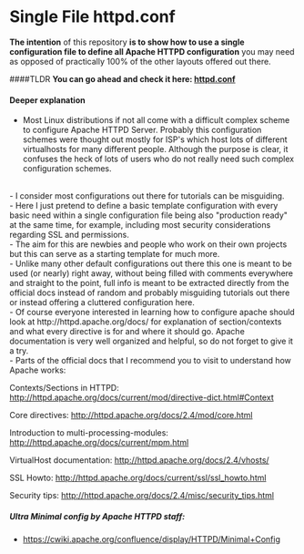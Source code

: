 # Single File httpd.conf

**The intention** of this repository **is to show how to use a single configuration file to define all Apache HTTPD configuration** you may need as opposed of practically 100% of the other layouts offered out there.

####TLDR
**You can go ahead and check it here: [httpd.conf](httpd.conf)**


#### Deeper explanation
- Most Linux distributions if not all come with a difficult complex scheme to configure Apache HTTPD Server.
Probably this configuration schemes were thought out mostly for ISP's which host lots of different virtualhosts for many different people. Although the purpose is clear, it confuses the heck of lots of users who do not really need such complex configuration schemes.
<br>
- I consider most configurations out there for tutorials can be misguiding.
<br>
- Here I just pretend to define a basic template configuration with every basic need within a single configuration file being also "production ready" at the same time, for example, including most security considerations regarding SSL and permissions.
<br>
- The aim for this are newbies and people who work on their own projects but this can serve as a starting template for much more.
<br>
- Unlike many other default configurations out there this one is meant to be used (or nearly) right away, without being filled with comments everywhere and straight to the point, full info is meant to be extracted directly from the official docs instead of random and probably misguiding tutorials out there or instead offering a cluttered configuration here.
<br>
- Of course everyone interested in learning how to configure apache should look at http://httpd.apache.org/docs/ for explanation of section/contexts and what every directive is for and where it should go. Apache documentation is very well organized and helpful, so do not forget to give it a try.
<br>
- Parts of the official docs that I recommend you to visit to understand how Apache works:

Contexts/Sections in HTTPD:
http://httpd.apache.org/docs/current/mod/directive-dict.html#Context

Core directives:
http://httpd.apache.org/docs/2.4/mod/core.html

Introduction to multi-processing-modules:
http://httpd.apache.org/docs/current/mpm.html

VirtualHost documentation:
http://httpd.apache.org/docs/2.4/vhosts/

SSL Howto:
http://httpd.apache.org/docs/current/ssl/ssl_howto.html

Security tips:
http://httpd.apache.org/docs/2.4/misc/security_tips.html


##### Ultra Minimal config by Apache HTTPD staff:
- https://cwiki.apache.org/confluence/display/HTTPD/Minimal+Config
